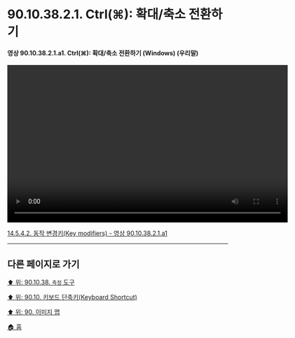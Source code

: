 # 90.10.38.2.1. Ctrl(⌘): 확대/축소 전환하기

<a id="90-10-37-02-01-a1"></a>

#### 영상 90.10.38.2.1.a1. Ctrl(⌘): 확대/축소 전환하기 (Windows) (우리말)
<video controls="controls" width="640" height="360" src="https://github.com/wonder13662/gimp/assets/15767104/853bb095-7733-478b-9964-46ec88911752"></video>

[14.5.4.2. 동작 변경키(Key modifiers) - 영상 90.10.38.2.1.a1](./14-05-04-02-key_modifiers.md#90-10-37-02-01-a1)

***

## 다른 페이지로 가기

[⬆️ 위: 90.10.38. `측정` 도구](./90-10-38-00-measure.md)

[⬆️ 위: 90.10. 키보드 단축키(Keyboard Shortcut)](./90-10-00-keyboard_shortcut.md)

[⬆️ 위: 90. 이미지 맵](./90-00-image-map.md)

[🏠 홈](./00-home.md)